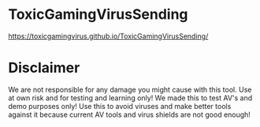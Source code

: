 # ToxicGamingVirusSending
 https://toxicgamingvirus.github.io/ToxicGamingVirusSending/

# Disclaimer 
We are not responsible for any damage you might cause with this tool. Use at own risk and for testing and learning only! We made this to test AV's and demo purposes only! Use this to avoid viruses and make better tools against it because current AV tools and virus shields are not good enough!
